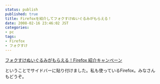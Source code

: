 ```yaml
---
status: publish
published: true
title: Firefoxを紹介してフォクすけぬいぐるみがもらえる！
date: 2008-02-16 23:46:02 JST
categories:
- pc
tags:
- Firefox
- フォクすけ
---
```

<a href="http://foxkeh.jp/campaign/fx2/">フォクすけぬいぐるみがもらえる！Firefox 紹介キャンペーン</a>

ということでサイドバーに貼り付けました。私も使っているFirefox。みなさんもどうぞ。

